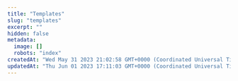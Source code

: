 ```yaml
---
title: "Templates"
slug: "templates"
excerpt: ""
hidden: false
metadata: 
  image: []
  robots: "index"
createdAt: "Wed May 31 2023 21:02:58 GMT+0000 (Coordinated Universal Time)"
updatedAt: "Thu Jun 01 2023 17:11:03 GMT+0000 (Coordinated Universal Time)"
---
```

